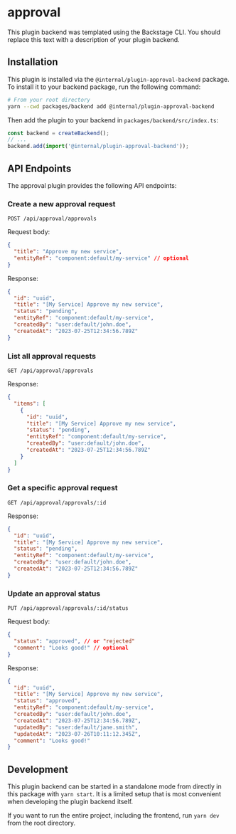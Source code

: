 # approval

This plugin backend was templated using the Backstage CLI. You should replace this text with a description of your plugin backend.

## Installation

This plugin is installed via the `@internal/plugin-approval-backend` package. To install it to your backend package, run the following command:

```bash
# From your root directory
yarn --cwd packages/backend add @internal/plugin-approval-backend
```

Then add the plugin to your backend in `packages/backend/src/index.ts`:

```ts
const backend = createBackend();
// ...
backend.add(import('@internal/plugin-approval-backend'));
```

## API Endpoints

The approval plugin provides the following API endpoints:

### Create a new approval request

```
POST /api/approval/approvals
```

Request body:
```json
{
  "title": "Approve my new service",
  "entityRef": "component:default/my-service" // optional
}
```

Response:
```json
{
  "id": "uuid",
  "title": "[My Service] Approve my new service",
  "status": "pending",
  "entityRef": "component:default/my-service",
  "createdBy": "user:default/john.doe",
  "createdAt": "2023-07-25T12:34:56.789Z"
}
```

### List all approval requests

```
GET /api/approval/approvals
```

Response:
```json
{
  "items": [
    {
      "id": "uuid",
      "title": "[My Service] Approve my new service",
      "status": "pending",
      "entityRef": "component:default/my-service",
      "createdBy": "user:default/john.doe",
      "createdAt": "2023-07-25T12:34:56.789Z"
    }
  ]
}
```

### Get a specific approval request

```
GET /api/approval/approvals/:id
```

Response:
```json
{
  "id": "uuid",
  "title": "[My Service] Approve my new service",
  "status": "pending",
  "entityRef": "component:default/my-service",
  "createdBy": "user:default/john.doe",
  "createdAt": "2023-07-25T12:34:56.789Z"
}
```

### Update an approval status

```
PUT /api/approval/approvals/:id/status
```

Request body:
```json
{
  "status": "approved", // or "rejected"
  "comment": "Looks good!" // optional
}
```

Response:
```json
{
  "id": "uuid",
  "title": "[My Service] Approve my new service",
  "status": "approved",
  "entityRef": "component:default/my-service",
  "createdBy": "user:default/john.doe",
  "createdAt": "2023-07-25T12:34:56.789Z",
  "updatedBy": "user:default/jane.smith",
  "updatedAt": "2023-07-26T10:11:12.345Z",
  "comment": "Looks good!"
}
```

## Development

This plugin backend can be started in a standalone mode from directly in this
package with `yarn start`. It is a limited setup that is most convenient when
developing the plugin backend itself.

If you want to run the entire project, including the frontend, run `yarn dev` from the root directory.
